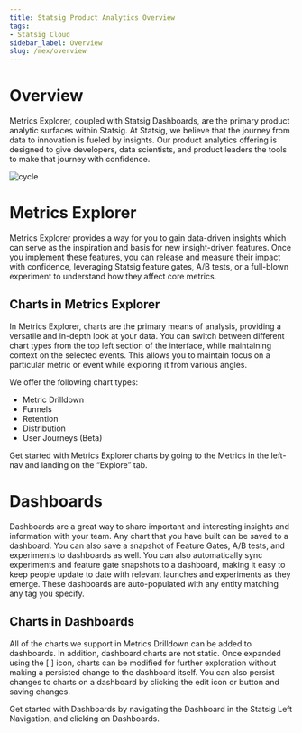 ```yaml
---
title: Statsig Product Analytics Overview
tags:
- Statsig Cloud 
sidebar_label: Overview
slug: /mex/overview
---
```


# Overview

Metrics Explorer, coupled with Statsig Dashboards, are the primary product analytic surfaces within Statsig. At Statsig, we believe that the journey from data to innovation is fueled by insights. Our product analytics offering is designed to give developers, data scientists, and product leaders the tools to make that journey with confidence. 

![cycle](https://github.com/statsig-io/docs/assets/3464964/0ee7ab99-747a-4940-a78c-4b8cc29bc7fc)

# Metrics Explorer

Metrics Explorer provides a way for you to gain data-driven insights which can serve as the inspiration and basis for new insight-driven features. Once you implement these features, you can release and measure their impact with confidence, leveraging Statsig feature gates, A/B tests, or a full-blown experiment to understand how they affect core metrics.

## Charts in Metrics Explorer

In Metrics Explorer, charts are the primary means of analysis, providing a versatile and in-depth look at your data. You can switch between different chart types from the top left section of the interface, while maintaining context on the selected events. This allows you to maintain focus on a particular metric or event while exploring it from various angles.

We offer the following chart types: 

- Metric Drilldown
- Funnels
- Retention
- Distribution
- User Journeys (Beta)

Get started with Metrics Explorer charts by going to the Metrics in the left-nav and landing on the “Explore” tab. 

# Dashboards

Dashboards are a great way to share important and interesting insights and information with your team. Any chart that you have built can be saved to a dashboard. You can also save a snapshot of Feature Gates, A/B tests, and experiments to dashboards as well. You can also automatically sync experiments and feature gate snapshots to a dashboard, making it easy to keep people update to date with relevant launches and experiments as they emerge. These dashboards are auto-populated with any entity matching any tag you specify.  

## Charts in Dashboards

All of the charts we support in Metrics Drilldown can be added to dashboards. In addition, dashboard charts are not static. Once expanded using the [ ] icon, charts can be modified for further exploration without making a persisted change to the dashboard itself. You can also persist changes to charts on a dashboard by clicking the edit icon or button and saving changes. 

Get started with Dashboards by navigating the Dashboard in the Statsig Left Navigation, and clicking on Dashboards.
